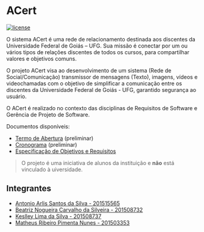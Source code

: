 # ACert

[![license](https://img.shields.io/github/license/matheuspiment/acert.svg?style=plastic)](https://github.com/matheuspiment/acert/blob/master/LICENSE)

O sistema ACert é uma rede de relacionamento destinada aos discentes da Universidade  Federal de Goiás – UFG. Sua missão é conectar por um ou vários tipos de relações discentes de todos os cursos, para compartilhar valores e objetivos comuns. 

O projeto ACert visa ao desenvolvimento de um sistema (Rede de Social/Comunicação) transmissor de mensagens (Texto), imagens, vídeos e videochamadas com o objetivo de simplificar a comunicação entre os discentes da Universidade Federal de Goiás - UFG, garantido segurança ao usuário.

O ACert é realizado no contexto das disciplinas de Requisitos de Software e Gerência de Projeto de Software. 

Documentos disponíveis:

* [Termo de Abertura](https://drive.google.com/open?id=1cGRoMoTDMcGJD3FlzIfmvmocCwNAXr-I3-kIiMywnXQ) (preliminar) 
* [Cronograma](https://drive.google.com/open?id=11RmlUHiIIk2dSDBsX98ZmePpSnFB24qSe68AyfIr4Iw) (preliminar)
* [Especificação de Objetivos e Requisitos](https://drive.google.com/file/d/0B18heSPJ79L5cFB2dC14cDgzWW8/view?usp=sharing)

> O projeto é uma iniciativa de alunos da instituição e **não** está vinculado à uiversidade.

## Integrantes

- [Antonio Arlis Santos da Silva - 201515565](https://github.com/antlisufg)
- [Beatriz Nogueira Carvalho da Silveira - 201508732](https://github.com/BeatrizN) 
- [Keslley Lima da Silva - 201508737](https://github.com/keslleylima) 
- [Matheus Ribeiro Pimenta Nunes - 201503353](https://github.com/matheuspiment)
